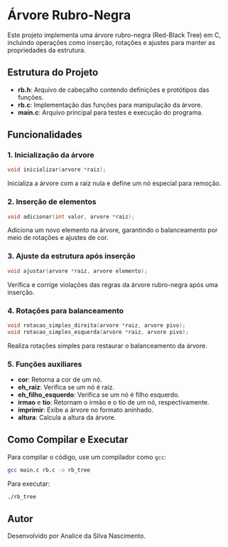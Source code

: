 # Árvore Rubro-Negra

Este projeto implementa uma árvore rubro-negra (Red-Black Tree) em C, incluindo operações como inserção, rotações e ajustes para manter as propriedades da estrutura.

## Estrutura do Projeto

- **rb.h**: Arquivo de cabeçalho contendo definições e protótipos das funções.
- **rb.c**: Implementação das funções para manipulação da árvore.
- **main.c**: Arquivo principal para testes e execução do programa.

## Funcionalidades

### 1. Inicialização da árvore
```c
void inicializar(arvore *raiz);
```
Inicializa a árvore com a raiz nula e define um nó especial para remoção.

### 2. Inserção de elementos
```c
void adicionar(int valor, arvore *raiz);
```
Adiciona um novo elemento na árvore, garantindo o balanceamento por meio de rotações e ajustes de cor.

### 3. Ajuste da estrutura após inserção
```c
void ajustar(arvore *raiz, arvore elemento);
```
Verifica e corrige violações das regras da árvore rubro-negra após uma inserção.

### 4. Rotações para balanceamento
```c
void rotacao_simples_direita(arvore *raiz, arvore pivo);
void rotacao_simples_esquerda(arvore *raiz, arvore pivo);
```
Realiza rotações simples para restaurar o balanceamento da árvore.

### 5. Funções auxiliares
- **cor**: Retorna a cor de um nó.
- **eh_raiz**: Verifica se um nó é raiz.
- **eh_filho_esquerdo**: Verifica se um nó é filho esquerdo.
- **irmao** e **tio**: Retornam o irmão e o tio de um nó, respectivamente.
- **imprimir**: Exibe a árvore no formato aninhado.
- **altura**: Calcula a altura da árvore.

## Como Compilar e Executar

Para compilar o código, use um compilador como `gcc`:
```sh
gcc main.c rb.c -o rb_tree
```
Para executar:
```sh
./rb_tree
```

## Autor
Desenvolvido por Analice da Silva Nascimento.

